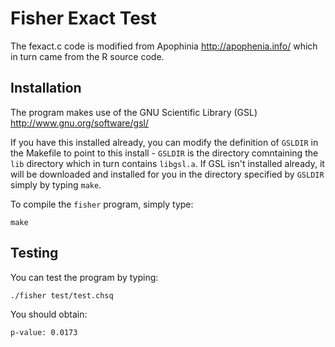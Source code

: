 Fisher Exact Test
=================

The fexact.c code is modified from Apophinia 
   http://apophenia.info/
which in turn came from the R source code.


Installation
------------

The program makes use of the GNU Scientific Library (GSL)
<http://www.gnu.org/software/gsl/>

If you have this installed already, you can modify the definition of
`GSLDIR` in the Makefile to point to this install - `GSLDIR` is the
directory comntaining the `lib` directory which in turn contains
`libgsl.a`.  If GSL isn't installed already, it will be downloaded and
installed for you in the directory specified by `GSLDIR` simply by
typing `make`.

To compile the `fisher` program, simply type:

    make


Testing
-------

You can test the program by typing:

    ./fisher test/test.chsq

You should obtain:

    p-value: 0.0173


